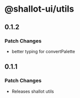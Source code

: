 # @shallot-ui/utils

## 0.1.2

### Patch Changes

- better typing for convertPalette

## 0.1.1

### Patch Changes

- Releases shallot utils
